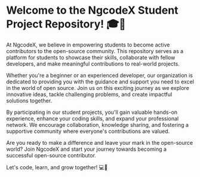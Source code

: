 # Welcome to the NgcodeX Student Project Repository! 🎓🚀

At NgcodeX, we believe in empowering students to become active contributors to the open-source community. This repository serves as a platform for students to showcase their skills, collaborate with fellow developers, and make meaningful contributions to real-world projects.

Whether you're a beginner or an experienced developer, our organization is dedicated to providing you with the guidance and support you need to excel in the world of open source. Join us on this exciting journey as we explore innovative ideas, tackle challenging problems, and create impactful solutions together.

By participating in our student projects, you'll gain valuable hands-on experience, enhance your coding skills, and expand your professional network. We encourage collaboration, knowledge sharing, and fostering a supportive community where everyone's contributions are valued.

Are you ready to make a difference and leave your mark in the open-source world? Join NgcodeX and start your journey towards becoming a successful open-source contributor.

Let's code, learn, and grow together! 💻🌟

